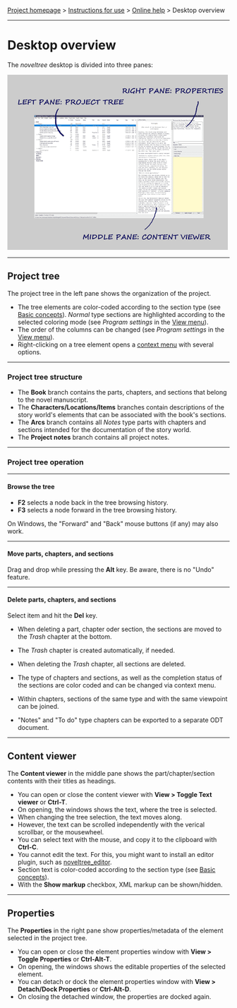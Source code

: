 [Project homepage](../index) > [Instructions for use](../usage) > [Online help](help) > Desktop overview

--- 


# Desktop overview


The *noveltree* desktop is divided into three panes:

![Desktop](../Screenshots/desktop01.png)

--- 

## Project tree

The project tree in the left pane shows the organization of the project.

- The tree elements are color-coded according to the section type (see [Basic concepts](basic_concepts)). *Normal* type sections are highlighted according to the selected coloring mode (see *Program settings* in the [View menu](view_menu)).
- The order of the columns can be changed (see *Program settings* in the [View menu](tools_menu)).
- Right-clicking on a tree element opens a [context menu](tree_context_menu) with several options. 

---

### Project tree structure

- The **Book** branch contains the parts, chapters, and sections that belong to the novel manuscript.
- The **Characters/Locations/Items** branches contain descriptions of the story world's elements that can be associated with the book's sections.
- The **Arcs** branch contains all *Notes* type parts with chapters and sections intended for the documentation of the story world.
- The **Project notes** branch contains all project notes. 

---

### Project tree operation

---

#### Browse the tree

- **F2** selects a node back in the tree browsing history.
- **F3** selects a node forward in the tree browsing history.

On Windows, the "Forward" and "Back" mouse buttons (if any) may also work.

---

#### Move parts, chapters, and sections

Drag and drop while pressing the **Alt** key. Be aware, there is no "Undo" feature. 

---

#### Delete parts, chapters, and sections

Select item and hit the **Del** key.

- When deleting a part, chapter oder section, the sections are moved to the _Trash_ chapter at the bottom. 
- The _Trash_ chapter is created automatically, if needed. 
- When deleting the _Trash_ chapter, all sections are deleted.

- The type of chapters and sections, as well as the completion status of the sections are color coded and can be changed via context menu.
- Within chapters, sections of the same type and with the same viewpoint can be joined.
- "Notes" and "To do" type chapters can be exported to a separate ODT document. 

---

## Content viewer

The **Content viewer** in the middle pane shows the part/chapter/section contents with their titles as headings.

- You can open or close the content viewer with **View > Toggle Text viewer** or **Ctrl-T**.
- On opening, the windows shows the text, where the tree is selected.
- When changing the tree selection, the text moves along.
- However, the text can be scrolled independently with the verical scrollbar, or the mousewheel. 
- You can select text with the mouse, and copy it to the clipboard with **Ctrl-C**.
- You cannot edit the text. For this, you might want to install an editor plugin, such as [noveltree_editor](https://peter88213.github.io/noveltree_editor/).
- Section text is color-coded according to the section type (see [Basic concepts](basic_concepts)).
- With the **Show markup** checkbox, XML markup can be shown/hidden.

---

## Properties
The **Properties** in the right pane show properties/metadata of the element selected in the project tree. 

- You can open or close the element properties window with **View > Toggle Properties** or **Ctrl-Alt-T**.
- On opening, the windows shows the editable properties of the selected element.
- You can detach or dock the element properties window with **View > Detach/Dock Properties** or **Ctrl-Alt-D**.
- On closing the detached window, the properties are docked again.



